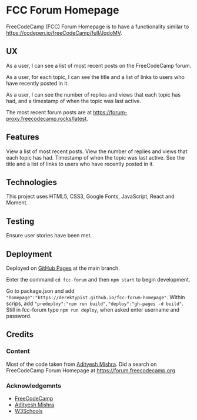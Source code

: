 # FCC Forum Homepage

FreeCodeCamp (FCC) Forum Homepage is to have a functionality similar to https://codepen.io/freeCodeCamp/full/JqdoMV.

## UX

As a user, I can see a list of most recent posts on the FreeCodeCamp forum.

As a user, for each topic, I can see the title and a list of links to users who have recently posted in it.

As a user, I can see the number of replies and views that each topic has had, and a timestamp of when the topic was
last active.

The most recent forum posts are at  https://forum-proxy.freecodecamp.rocks/latest.

## Features

View a list of most recent posts.  View the number of replies and views that each topic has had.  Timestamp of when the topic was last active.  See the title and a list of links to users who have recently posted in it.

## Technologies

This project uses HTML5, CSS3, Google Fonts, JavaScript, React and Moment.

## Testing

Ensure user stories have been met.

## Deployment

Deployed on [GitHub Pages](https://derektypist.github.io/fcc-forum-homepage) at the main branch.

Enter the command `cd fcc-forum` and then `npm start` to begin development.

Go to package.json and add `"homepage":"https://derektypist.github.io/fcc-forum-homepage"`.  Within scrips, add `"predeploy":"npm run build","deploy":"gh-pages -d build"`.  Still in fcc-forum type `npm run deploy`, when asked enter username and password.

## Credits

### Content

Most of the code taken from [Adityesh Mishra](https://codepen.io/adityesh-the-reactor/pen/oNjgaoR).  Did a search on FreeCodeCamp Forum
Homepage at https://forum.freecodecamp.org

### Acknowledgemnts

- [FreeCodeCamp](https://www.freecodecamp.org)
- [Adityesh Mishra](https://codepen.io/adityesh-the-reactor/pen/oNjgaoR)
- [W3Schools](https://www.w3schools.com)
